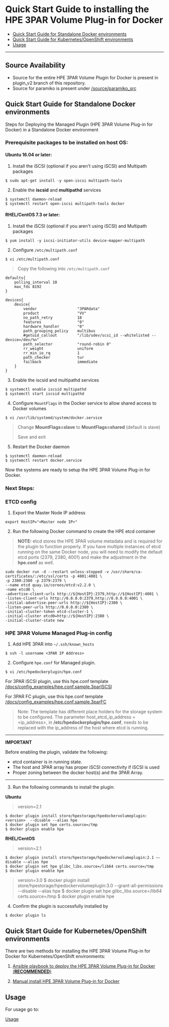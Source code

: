 # Quick Start Guide to installing the HPE 3PAR Volume Plug-in for Docker

* [Quick Start Guide for Standalone Docker environments](#docker)
* [Quick Start Guide for Kubernetes/OpenShift environments](#k8)
* [Usage](#usage)

---

## Source Availability
- Source for the entire HPE 3PAR Volume Plugin for Docker is present in plugin_v2 branch of this repository.
- Source for paramiko is present under [/source/paramiko_src](/source/paramiko_src)

## Quick Start Guide for Standalone Docker environments <a name="docker"></a>

Steps for Deploying the Managed Plugin (HPE 3PAR Volume Plug-in for Docker) in a Standalone Docker environment

### **Prerequisite packages to be installed on host OS:**

#### Ubuntu 16.04 or later:


1. Install the iSCSI (optional if you aren't using iSCSI) and Multipath packages
```
$ sudo apt-get install -y open-iscsi multipath-tools
```

2. Enable the **iscsid** and **multipathd** services
```
$ systemctl daemon-reload
$ systemctl restart open-iscsi multipath-tools docker
```



#### RHEL/CentOS 7.3 or later:

1. Install the iSCSI (optional if you aren't using iSCSI) and Multipath packages

```
$ yum install -y iscsi-initiator-utils device-mapper-multipath
```

2. Configure `/etc/multipath.conf`

```
$ vi /etc/multipath.conf
```

>Copy the following into `/etc/multipath.conf`

```
defaults{
    polling_interval 10
    max_fds 8192
}

devices{
    device{
        vendor                  "3PARdata"
        product                 "VV"
        no_path_retry           18
        features                "0"
        hardware_handler        "0"
        path_grouping_policy    multibus
        #getuid_callout         "/lib/udev/scsi_id --whitelisted --device=/dev/%n"
        path_selector           "round-robin 0"
        rr_weight               uniform
        rr_min_io_rq            1
        path_checker            tur
        failback                immediate
    }
}
```

3. Enable the iscsid and multipathd services

```
$ systemctl enable iscsid multipathd
$ systemctl start iscsid multipathd
```

4. Configure `MountFlags` in the Docker service to allow shared access to Docker volumes

```
$ vi /usr/lib/systemd/system/docker.service
```

>Change **MountFlags=slave** to **MountFlags=shared** (default is slave)
>
>Save and exit

5. Restart the Docker daemon

```
$ systemctl daemon-reload
$ systemctl restart docker.service
```

Now the systems are ready to setup the HPE 3PAR Volume Plug-in for Docker.


### Next Steps:

### ETCD config

1. Export the Master Node IP address

```
export HostIP="<Master node IP>"
```

2. Run the following Docker command to create the HPE etcd container
>**NOTE:** etcd stores the HPE 3PAR volume metadata and is required for the plugin to function properly. If you have multiple instances of etcd running on the same Docker node, you will need to modify the default etcd ports (2379, 2380, 4001) and make the adjustment in the **hpe.conf** as well.

```
sudo docker run -d --restart unless-stopped -v /usr/share/ca-certificates/:/etc/ssl/certs -p 4001:4001 \
-p 2380:2380 -p 2379:2379 \
--name etcd quay.io/coreos/etcd:v2.2.0 \
-name etcd0 \
-advertise-client-urls http://${HostIP}:2379,http://${HostIP}:4001 \
-listen-client-urls http://0.0.0.0:2379,http://0.0.0.0:4001 \
-initial-advertise-peer-urls http://${HostIP}:2380 \
-listen-peer-urls http://0.0.0.0:2380 \
-initial-cluster-token etcd-cluster-1 \
-initial-cluster etcd0=http://${HostIP}:2380 \
-initial-cluster-state new
```

### HPE 3PAR Volume Managed Plug-in config

1. Add HPE 3PAR into `~/.ssh/known_hosts`

```
$ ssh -l username <3PAR IP Address>
```

2. Configure `hpe.conf` for Managed plugin.

```
$ vi /etc/hpedockerplugin/hpe.conf
```

For 3PAR iSCSI plugin, use this hpe.conf template
[/docs/config_examples/hpe.conf.sample.3parISCSI](/docs/config_examples/hpe.conf.sample.3parISCSI)

For 3PAR FC plugin, use this hpe.conf template
[/docs/config_examples/hpe.conf.sample.3parFC](/docs/config_examples/hpe.conf.sample.3parFC)

>Note: The template has different place holders for the storage system to be configured. The parameter host_etcd_ip_address = <ip_address>, in **/etc/hpedockerplugin/hpe.conf**, needs to be replaced with the ip_address of the host where etcd is running.

---

**IMPORTANT**

Before enabling the plugin, validate the following:

* etcd container is in running state.
* The host and 3PAR array has proper iSCSI connectivity if iSCSI is used
* Proper zoning between the docker host(s) and the 3PAR Array.

---

3. Run the following commands to install the plugin:

**Ubuntu**

>version=2.1

```
$ docker plugin install store/hpestorage/hpedockervolumeplugin:<version>  --disable --alias hpe
$ docker plugin set hpe certs.source=/tmp
$ docker plugin enable hpe
```

**RHEL/CentOS**

>version=2.1

```
$ docker plugin install store/hpestorage/hpedockervolumeplugin:2.1 –-disable –-alias hpe
$ docker plugin set hpe glibc_libs.source=/lib64 certs.source=/tmp
$ docker plugin enable hpe
```

>version=3.0
$ docker plugin install store/hpestorage/hpedockervolumeplugin:3.0 --grant-all-permissions --disable --alias hpe 
$ docker plugin set hpe glibc_libs.source=/lib64 certs.source=/tmp
$ docker plugin enable hpe


4. Confirm the plugin is successfully installed by

```
$ docker plugin ls

```

## Quick Start Guide for Kubernetes/OpenShift environments <a name="k8"></a>

There are two methods for installing the HPE 3PAR Volume Plug-in for Docker for Kubernetes/OpenShift environments:

1. [Ansible playbook to deploy the HPE 3PAR Volume Plug-in for Docker (**RECOMMENDED**)](/ansible_3par_docker_plugin/README.md)


2. [Manual install HPE 3PAR Volume Plug-in for Docker](/docs/manual_install_guide_hpe_3par_plugin_with_openshift_kubernetes.md)


## Usage <a name="usage"></a>

For usage go to:

[Usage](/docs/usage.md)
